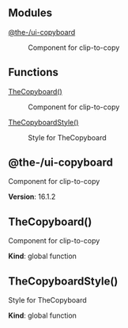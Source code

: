 <!--- Code generated by @the-/script-doc. DO NOT EDIT. -->

## Modules

<dl>
<dt><a href="#module_@the-/ui-copyboard">@the-/ui-copyboard</a></dt>
<dd><p>Component for clip-to-copy</p>
</dd>
</dl>

## Functions

<dl>
<dt><a href="#TheCopyboard">TheCopyboard()</a></dt>
<dd><p>Component for clip-to-copy</p>
</dd>
<dt><a href="#TheCopyboardStyle">TheCopyboardStyle()</a></dt>
<dd><p>Style for TheCopyboard</p>
</dd>
</dl>

<a name="module_@the-/ui-copyboard"></a>

## @the-/ui-copyboard
Component for clip-to-copy

**Version**: 16.1.2  
<a name="TheCopyboard"></a>

## TheCopyboard()
Component for clip-to-copy

**Kind**: global function  
<a name="TheCopyboardStyle"></a>

## TheCopyboardStyle()
Style for TheCopyboard

**Kind**: global function  
